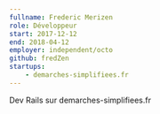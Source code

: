 ```yaml
---
fullname: Frederic Merizen
role: Développeur
start: 2017-12-12
end: 2018-04-12
employer: independent/octo
github: fredZen
startups:
    - demarches-simplifiees.fr
---
```


Dev Rails sur demarches-simplifiees.fr
